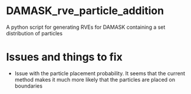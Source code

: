 # DAMASK_rve_particle_addition
A python script for generating RVEs for DAMASK containing a set distribution of particles

# Issues and things to fix
- Issue with the particle placement probability. It seems that the current method makes it much more likely that the particles are placed on boundaries
